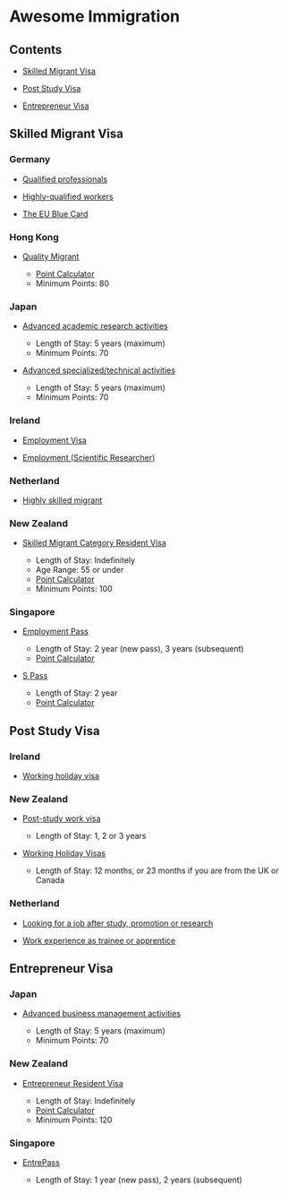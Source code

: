# Awesome Immigration

## Contents

- [Skilled Migrant Visa](skilled-migrant-visa)

- [Post Study Visa](post-study-visa)

- [Entrepreneur Visa](entrepreneur-visa)

## Skilled Migrant Visa

### Germany

- [Qualified professionals](http://www.bamf.de/EN/Migration/Arbeiten/BuergerDrittstaat/Fachkraefte/fachkraefte-node.html)

- [Highly-qualified workers](http://www.bamf.de/EN/Migration/Arbeiten/BuergerDrittstaat/Hochqualifizierte/hochqualifizierte-node.html)

- [The EU Blue Card](http://www.bamf.de/EN/Migration/Arbeiten/BuergerDrittstaat/BlaueKarte/blaue-karte-node.html)

### Hong Kong

- [Quality Migrant](https://www.immd.gov.hk/eng/services/visas/quality_migrant_admission_scheme.html)

    - [Point Calculator](https://www.immd.gov.hk/eng/services/visas/points-based-tests.html)
    - Minimum Points: 80

### Japan

- [Advanced academic research activities](http://www.immi-moj.go.jp/newimmiact_3/en/system/index.html)

    - Length of Stay: 5 years (maximum)
    - Minimum Points: 70

- [Advanced specialized/technical activities](http://www.immi-moj.go.jp/newimmiact_3/en/system/index.html)

    - Length of Stay: 5 years (maximum)
    - Minimum Points: 70

### Ireland

- [Employment Visa](http://inis.gov.ie/en/INIS/Pages/Employment%20(Permits%20etc.))

- [Employment (Scientific Researcher)](http://inis.gov.ie/en/INIS/Pages/Employment%20Scientific%20Researcher)

### Netherland

- [Highly skilled migrant](https://ind.nl/en/work/Pages/Highly-skilled-migrant.aspx)

### New Zealand

- [Skilled Migrant Category Resident Visa](https://www.immigration.govt.nz/new-zealand-visas/apply-for-a-visa/about-visa/skilled-migrant-category-resident-visa)

    - Length of Stay: Indefinitely
    - Age Range: 55 or under
    - [Point Calculator](https://www.immigration.govt.nz/new-zealand-visas/apply-for-a-visa/tools-and-information/tools/points-indicator-smc-28aug)
    - Minimum Points: 100

### Singapore

- [Employment Pass](https://www.mom.gov.sg/passes-and-permits/employment-pass)

    - Length of Stay: 2 year (new pass), 3 years (subsequent)
    - [Point Calculator](https://service1.mom.gov.sg/workpass/sat)


- [S Pass](https://www.mom.gov.sg/passes-and-permits/s-pass)

    - Length of Stay: 2 year
    - [Point Calculator](https://service1.mom.gov.sg/workpass/sat)


## Post Study Visa

### Ireland

- [Working holiday visa](https://www.dfa.ie/travel/visas/working-holiday-visas/)

### New Zealand

- [Post-study work visa](https://www.immigration.govt.nz/new-zealand-visas/apply-for-a-visa/about-visa/post-study-work-visa)

    - Length of Stay: 1, 2 or 3 years

- [Working Holiday Visas](https://www.immigration.govt.nz/new-zealand-visas/options/work/thinking-about-coming-to-new-zealand-to-work/working-holiday-visa)

    - Length of Stay: 12 months, or 23 months if you are from the UK or Canada

### Netherland

- [Looking for a job after study, promotion or research](https://ind.nl/en/work/Pages/Looking-for-a-job-after-study-promotion-or-research.aspx)

- [Work experience as trainee or apprentice](https://ind.nl/en/work/Pages/Work-experience-as-trainee-or-apprentice.aspx)

## Entrepreneur Visa

### Japan

- [Advanced business management activities](http://www.immi-moj.go.jp/newimmiact_3/en/system/index.html)

    - Length of Stay: 5 years (maximum)
    - Minimum Points: 70

### New Zealand

- [Entrepreneur Resident Visa](https://www.immigration.govt.nz/new-zealand-visas/apply-for-a-visa/about-visa/entrepreneur-resident-visa)

    - Length of Stay: Indefinitely
    - [Point Calculator](https://www.immigration.govt.nz/new-zealand-visas/apply-for-a-visa/tools-and-information/tools/points-scale-entrepreneurs-work-visa)
    - Minimum Points: 120

### Singapore

- [EntrePass](https://www.mom.gov.sg/passes-and-permits/entrepass)

    - Length of Stay: 1 year (new pass), 2 years (subsequent)
